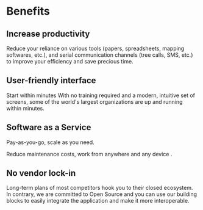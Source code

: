 # Benefits

## <i class="las la-business-time"></i> Increase productivity

Reduce your reliance on various tools (papers, spreadsheets, mapping softwares, etc.), and serial communication channels (tree calls, SMS, etc.) to improve your efficiency and save precious time.

## <i class="las la-smile-beam"></i> User-friendly interface

Start within minutes With no training required and a modern, intuitive set of screens, some of the world's largest organizations are up and running within minutes.

## <i class="lab la-cloudversify"></i> Software as a Service

Pay-as-you-go, scale as you need.

Reduce maintenance costs, work from anywhere and any device <i class="las la-laptop"></i><i class="las la-tablet"></i><i class="las la-mobile"></i>.

## <i class="las la-lock-open"></i> No vendor lock-in

Long-term plans of most competitors hook you to their closed ecosystem. In contrary, we are committed to Open Source and you can use our building blocks to easily integrate the application and make it more interoperable.

